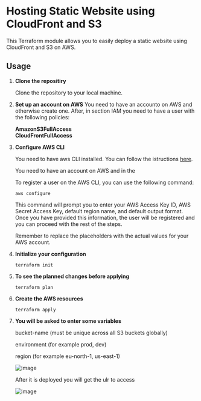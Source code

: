 # Hosting Static Website using CloudFront and S3

This Terraform module allows you to easily deploy a static website using CloudFront and S3 on AWS.

## Usage

1. **Clone the repositiry**

   Clone the repository to your local machine.

2. **Set up an account on AWS**
    You need to have an accounto on AWS and otherwise create one.
    After, in section IAM you need to have a user with the following policies:

    **AmazonS3FullAccess**    
    **CloudFrontFullAccess**

3. **Configure AWS CLI**

    You need to have aws CLI installed. You can follow the istructions [here](https://docs.aws.amazon.com/cli/latest/userguide/getting-started-install.html).

    You need to have an account on AWS and in the 
  
    To register a user on the AWS CLI, you can use the following command:

    ```
    aws configure
    ```

    This command will prompt you to enter your AWS Access Key ID, AWS Secret Access Key, default region name, and default output format. Once you have provided this information, the user will be registered and you can proceed with the rest of the steps.

    Remember to replace the placeholders with the actual values for your AWS account.

4. **Initialize your configuration**
    ```
    terraform init
    ```

5. **To see the planned changes before applying**
    ```
    terraform plan
    ```

6. **Create the AWS resources**
    ```
    terraform apply
    ```

7. **You will be asked to enter some variables**

    bucket-name (must be unique across all S3 buckets globally)

    environment (for example prod, dev)

    region (for example eu-north-1, us-east-1)

   ![image](https://github.com/user-attachments/assets/e241fefe-a1c4-42dd-bda4-2a6b7d5a8ae9)

   After it is deployed you will get the ulr to access

   ![image](https://github.com/user-attachments/assets/10ac1436-ae86-4b3b-a541-9551aed352f2)

